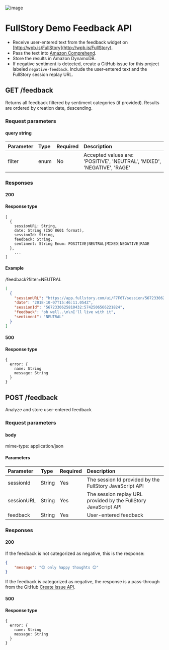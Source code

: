 ![image](https://user-images.githubusercontent.com/11197026/46587664-91b30d00-ca5d-11e8-9457-27696ea65372.png)
# FullStory Demo Feedback API
* Receive user-entered text from the feedback widget on [http://wpb.is/FullStory](http://wpb.is/FullStory).
* Pass the text into [Amazon Comprehend](https://aws.amazon.com/comprehend/).
* Store the results in Amazon DynamoDB.
* If negative sentiment is detected, create a GitHub issue for this project labeled `negative-feedback`. Include the user-entered text and the FullStory session replay URL.

## GET /feedback
Returns all feedback filtered by sentiment categories (if provided). Results are ordered by creation date, descending.
### Request parameters
#### query string
| Parameter     | Type           | Required  | Description |
| :------------- | :------------- | :----- | :--- |
| filter      | enum | No | Accepted values are: 'POSITIVE', 'NEUTRAL', 'MIXED', 'NEGATIVE', 'RAGE' |

### Responses
#### 200
#### Response type
```
[
  {
    sessionURL: String,
    date: String (ISO 8601 format),
    sessionId: String,
    feedback: String,
    sentiment: String Enum: POSITIVE|NEUTRAL|MIXED|NEGATIVE|RAGE
  },
    ...
]
```
#### Example
/feedback?filter=NEUTRAL
```JSON
[
  {
    "sessionURL": "https://app.fullstory.com/ui/F7F6T/session/5672330625810432%3A5742506566221824%3A1538927170851",
    "date": "2018-10-07T15:46:11.054Z",
    "sessionId": "5672330625810432:5742506566221824",
    "feedback": "oh well..\n\nI'll live with it",
    "sentiment": "NEUTRAL"
  }
]
```
#### 500
#### Response type
```
{
  error: {
    name: String
    message: String
  }
}
```

## POST /feedback
Analyze and store user-entered feedback
### Request parameters
#### body
mime-type: application/json

#### Parameters
| Parameter     | Type           | Required  | Description |
| :------------- | :------------- | :----- | :--- |
| sessionId      | String | Yes | The session Id provided by the FullStory JavaScript API |
| sessionURL      | String | Yes | The session replay URL provided by the FullStory JavaScript API |
| feedback      | String | Yes | User-entered feedback |

### Responses
#### 200

If the feedback is not categorized as negative, this is the response:
```JSON
{
    "message": "😊 only happy thoughts 😊"
}
```

If the feedback is categorized as negative, the response is a pass-through from the GitHub [Create Issue API](https://developer.github.com/v3/issues/#create-an-issue).

#### 500
#### Response type
```
{
  error: {
    name: String
    message: String
  }
}
```
